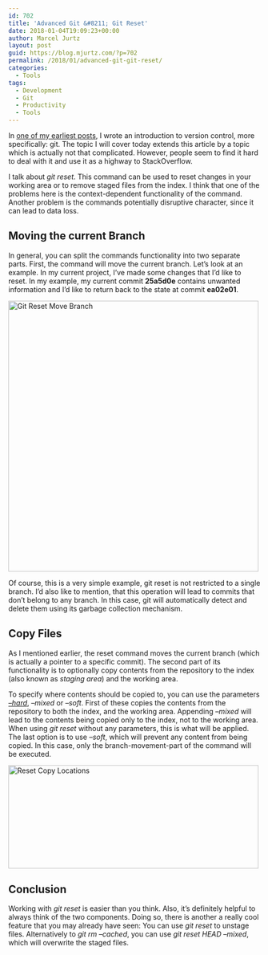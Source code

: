 ```yaml
---
id: 702
title: 'Advanced Git &#8211; Git Reset'
date: 2018-01-04T19:09:23+00:00
author: Marcel Jurtz
layout: post
guid: https://blog.mjurtz.com/?p=702
permalink: /2018/01/advanced-git-git-reset/
categories:
  - Tools
tags:
  - Development
  - Git
  - Productivity
  - Tools
---
```

In [one of my earliest posts](https://blog.mjurtz.com/2017/09/getting-started-git/), I wrote an introduction to version control, more specifically: git. The topic I will cover today extends this article by a topic which is actually not that complicated. However, people seem to find it hard to deal with it and use it as a highway to StackOverflow.

I talk about _git reset_. This command can be used to reset changes in your working area or to remove staged files from the index. I think that one of the problems here is the context-dependent functionality of the command. Another problem is the commands potentially disruptive character, since it can lead to data loss.

## Moving the current Branch

In general, you can split the commands functionality into two separate parts. First, the command will move the current branch. Let&#8217;s look at an example. In my current project, I&#8217;ve made some changes that I&#8217;d like to reset. In my example, my current commit **25a5d0e** contains unwanted information and I&#8217;d like to return back to the state at commit **ea02e01**.

<img src="https://i1.wp.com/blog.mjurtz.com/wp-content/uploads/2018/01/Reset_History_New.png?resize=500%2C540&#038;ssl=1" alt="Git Reset Move Branch" class="aligncenter wp-image-703 size-medium" width="500" height="540" srcset="https://i1.wp.com/blog.mjurtz.com/wp-content/uploads/2018/01/Reset_History_New.png?resize=500%2C540&ssl=1 500w, https://i1.wp.com/blog.mjurtz.com/wp-content/uploads/2018/01/Reset_History_New.png?w=1069&ssl=1 1069w" sizes="(max-width: 500px) 100vw, 500px" data-recalc-dims="1" />

Of course, this is a very simple example, git reset is not restricted to a single branch. I&#8217;d also like to mention, that this operation will lead to commits that don&#8217;t belong to any branch. In this case, git will automatically detect and delete them using its garbage collection mechanism.

## Copy Files

As I mentioned earlier, the reset command moves the current branch (which is actually a pointer to a specific commit). The second part of its functionality is to optionally copy contents from the repository to the index (also known as _staging area_) and the working area.

To specify where contents should be copied to, you can use the parameters <span style="text-decoration: underline;"><em>&#8211;hard</em></span>, _&#8211;mixed_ or _&#8211;soft_. First of these copies the contents from the repository to both the index, and the working area. Appending _&#8211;mixed_ will lead to the contents being copied only to the index, not to the working area. When using _git reset_ without any parameters, this is what will be applied. The last option is to use _&#8211;soft_, which will prevent any content from being copied. In this case, only the branch-movement-part of the command will be executed.

<img src="https://i2.wp.com/blog.mjurtz.com/wp-content/uploads/2018/01/Reset.png?resize=500%2C206&#038;ssl=1" alt="Reset Copy Locations" class="aligncenter size-medium wp-image-704" width="500" height="206" srcset="https://i2.wp.com/blog.mjurtz.com/wp-content/uploads/2018/01/Reset.png?resize=500%2C206&ssl=1 500w, https://i2.wp.com/blog.mjurtz.com/wp-content/uploads/2018/01/Reset.png?w=1500&ssl=1 1500w, https://i2.wp.com/blog.mjurtz.com/wp-content/uploads/2018/01/Reset.png?w=2250&ssl=1 2250w" sizes="(max-width: 500px) 100vw, 500px" data-recalc-dims="1" />

## Conclusion

Working with _git reset_ is easier than you think. Also, it&#8217;s definitely helpful to always think of the two components. Doing so, there is another a really cool feature that you may already have seen: You can use _git reset_ to unstage files. Alternatively to _git rm &#8211;cached_, you can use _git reset HEAD &#8211;mixed_, which will overwrite the staged files.